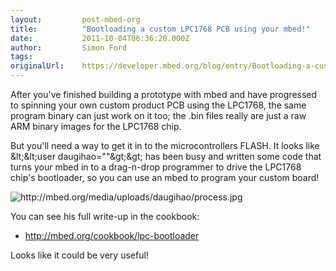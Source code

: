 ```yaml
---
layout:         post-mbed-org
title:          "Bootloading a custom LPC1768 PCB using your mbed!"
date:           2011-10-04T06:36:20.000Z
author:         Simon Ford
tags:           
originalUrl:    https://developer.mbed.org/blog/entry/Bootloading-a-custom-LPC1768-PCB-using-y/
---
```


<p>After you&apos;ve finished building a prototype with mbed and have progressed
  to spinning your own custom product PCB using the LPC1768, the same program
  binary can just work on it too; the .bin files really are just a raw ARM
  binary images for the LPC1768 chip.</p>
<p>But you&apos;ll need a way to get it in to the microcontrollers FLASH.
  It looks like &amp;lt;&amp;lt;user daugihao=&quot;&quot;&amp;gt;&amp;gt;
  has been busy and written some code that turns your mbed in to a drag-n-drop
  programmer to drive the LPC1768 chip&apos;s bootloader, so you can use
  an mbed to program your custom board!</p>
<p>
  <img src="http://mbed.org/media/uploads/daugihao/process.jpg" alt="http://mbed.org/media/uploads/daugihao/process.jpg"
  title="http://mbed.org/media/uploads/daugihao/process.jpg">
</p>
<p>You can see his full write-up in the cookbook:</p>
<ul>
  <li><a href="http://mbed.org/cookbook/lpc-bootloader">http://mbed.org/cookbook/lpc-bootloader</a>

  </li>
</ul>
<p>Looks like it could be very useful!</p>
